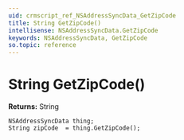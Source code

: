 ```yaml
---
uid: crmscript_ref_NSAddressSyncData_GetZipCode
title: String GetZipCode()
intellisense: NSAddressSyncData.GetZipCode
keywords: NSAddressSyncData, GetZipCode
so.topic: reference
---
```


# String GetZipCode()

**Returns:** String

```crmscript
NSAddressSyncData thing;
String zipCode  = thing.GetZipCode();
```

